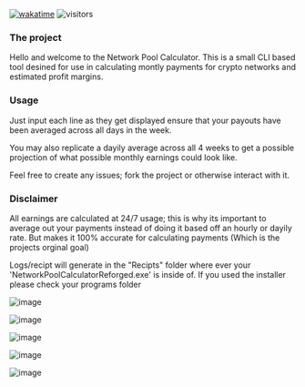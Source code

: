 [![wakatime](https://wakatime.com/badge/user/0b1b6854-9980-4101-a28a-0b148d8403d6/project/0453f30b-85f7-4cab-a2be-c51f1f0a4b34.svg)](https://wakatime.com/badge/user/0b1b6854-9980-4101-a28a-0b148d8403d6/project/0453f30b-85f7-4cab-a2be-c51f1f0a4b34)
![visitors](https://visitor-badge.glitch.me/badge?page_id=kogisin/Xanthus58$Xanthus58$NetworkPoolCalculatorReforged)

### The project
Hello and welcome to the Network Pool Calculator. This is a small CLI based tool desined for use in calculating montly payments for crypto networks and estimated profit margins. 

### Usage
Just input each line as they get displayed ensure that your payouts have been averaged across all days in the week.

You may also replicate a dayily average across all 4 weeks to get a possible projection of what possible monthly earnings could look like.

Feel free to create any issues; fork the project or otherwise interact with it.

### Disclaimer 
All earnings are calculated at 24/7 usage; this is why its important to average out your payments instead of doing it based off an hourly or dayily rate.
But makes it 100% accurate for calculating payments (Which is the projects orginal goal)

Logs/recipt will generate in the "Recipts" folder where ever your 'NetworkPoolCalculatorReforged.exe' is inside of.
If you used the installer please check your programs folder

![image](https://user-images.githubusercontent.com/66909997/169682482-4d3e0c24-db81-40be-90eb-0f1c287b5e71.png)

![image](https://user-images.githubusercontent.com/66909997/169681471-e8d26212-64f5-4a62-b739-75f466661cc0.png)

![image](https://user-images.githubusercontent.com/66909997/169682498-be7d91eb-d36c-4fdb-bea3-4d26bd99d862.png)

![image](https://user-images.githubusercontent.com/66909997/169682577-7e825726-6b6f-4a15-ac41-7b9f64e73a2a.png)

![image](https://user-images.githubusercontent.com/66909997/169682597-cb35683f-69ab-47ed-93f6-4a8b1ae512f5.png)

<!-- Small test to see if github actions runs automaticly
